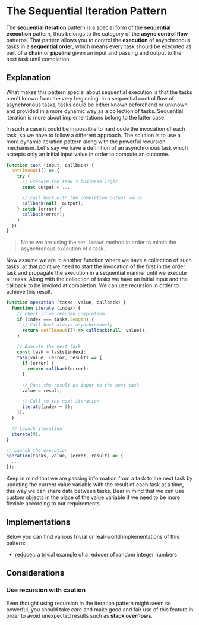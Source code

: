 # The Sequential Iteration Pattern #

The **sequential iteration** pattern is a special form of the **sequential execution** pattern, thus belongs to the category of the **async control flow** patterns. That pattern allows you to control the **execution** of asynchronous tasks in a **sequential order**, which means every task should be executed as part of a **chain** or **pipeline** given an input and passing and output to the next task until completion.

## Explanation ##

What makes this pattern special about sequential execution is that the tasks aren't known from the very beginning. In a sequential control flow of asynchronous tasks, tasks could be either known beforehand or unknown and provided in a more dynamic way as a collection of tasks. Sequential iteration is more about implementations belong to the latter case.

In such a case it could be impossible to hard code the invocation of each task, so we have to follow a different approach. The solution is to use a more dynamic iteration pattern along with the powerful recursion mechanism. Let's say we have a definition of an asynchronous task which accepts only an initial input value in order to compute an outcome.

```javascript
function task (input, callback) {
  setTimeout(() => {
    try {
      // Execute the task's business logic
      const output = ...

      // Call back with the completion output value
      callback(null, output);
    } catch (error) {
      callback(error);
    }
  });
}
```

> Note: we are using the `setTimeout` method in order to mimic the asynchronous execution of a task.

Now assume we are in another function where we have a collection of such tasks, at that point we need to start the invocation of the first in the order task and propagate the execution in a sequential manner until we execute all tasks. Along with the collection of tasks we have an initial input and the callback to be invoked at completion. We can use recursion in order to achieve this result.

```javascript
function operation (tasks, value, callback) {
  function iterate (index) {
    // Check if we reached completion
    if (index === tasks.length) {
      // Call back always asynchronously
      return setTimeout(() => callback(null, value));
    }

    // Execute the next task
    const task = tasks[index];
    task(value, (error, result) => {
      if (error) {
        return callback(error);
      }

      // Pass the result as input to the next task
      value = result;

      // Call to the next iteration
      iterate(index + 1);
    });
  }

  // Launch iteration
  iterate(0);
}

// Launch the execution
operation(tasks, value, (error, result) => {
  ...
});
```

Keep in mind that we are passing information from a task to the next task by updating the current value variable with the result of each task at a time, this way we can share data between tasks. Bear in mind that we can use custom objects in the place of the value variable if we need to be more flexible according to our requirements.

## Implementations ##

Below you can find various trivial or real-world implementations of this pattern:

* [reducer](reducer.js): a trivial example of a reducer of random integer numbers

## Considerations ##

### Use recursion with caution ###

Even thought using recursion in the iteration pattern might seem so powerful, you should take care and make good and fair use of this feature in order to avoid unexpected results such as **stack overflows**.